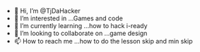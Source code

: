 - 👋 Hi, I’m @TjDaHacker
- 👀 I’m interested in ...Games and code
- 🌱 I’m currently learning ...how to hack i-ready
- 💞️ I’m looking to collaborate on ...game design
- 📫 How to reach me ...how to do the lesson skip and min skip

<!---
TjDaHacker/TjDaHacker is a ✨ special ✨ repository because its `README.md` (this file) appears on your GitHub profile.
You can click the Preview link to take a look at your changes.
--->
